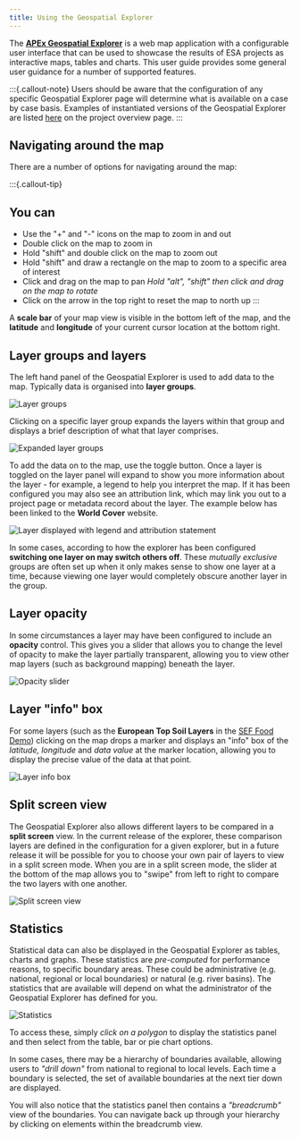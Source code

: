 ```yaml
---
title: Using the Geospatial Explorer
---
```


The [**APEx Geospatial Explorer**](../instantiation/geospatial_explorer.md) is a web map application with a configurable
user interface that can be used to showcase the results of ESA projects as interactive maps, tables and charts.  This user
guide provides some general user guidance for a number of supported features.

:::{.callout-note}
Users should be aware that the configuration of any specific Geospatial Explorer page will determine
what is available on a case by case basis.  Examples of instantiated versions of the Geospatial Explorer are
listed [here](../instantiation/geospatial_explorer.md#examples) on the project overview page.
:::

## Navigating around the map

There are a number of options for navigating around the map:

:::{.callout-tip}

## You can

* Use the "+" and "-" icons on the map to zoom in and out
* Double click on the map to zoom in
* Hold "shift" and double click on the map to zoom out
* Hold "shift" and draw a rectangle on the map to zoom to a specific area
of interest
* Click and drag on the map to pan *Hold "alt", "shift" then click and drag on the map to rotate*
* Click on the arrow in the top right to reset the map to north up
:::

A **scale bar** of your map view is visible in the bottom left of the map, and the **latitude** and **longitude**
of your current cursor location at the bottom right.

## Layer groups and layers

The left hand panel of the Geospatial Explorer is used to add data to the map.  Typically data is organised into
**layer groups**.

![Layer groups](./images/geospatialexplorer/groups.jpg)

Clicking on a specific layer group expands the layers within that group and displays a brief description of what
that layer comprises.

![Expanded layer groups](./images/geospatialexplorer/expanded.jpg)

To add the data on to the map, use the toggle button. Once a layer is toggled on the layer panel will expand to
show you more information about the layer - for example, a legend to help you interpret the map.  If it has been
configured you may also see an attribution link, which may link you out to a project page or metadata record about
the layer.  The example below has been linked to the **World Cover** website.

![Layer displayed with legend and attribution statement](./images/geospatialexplorer/toggled-on.jpg)

In some cases, according to how the explorer has been configured **switching one layer on may switch others off**.
These *mutually exclusive* groups are often set up when it only makes sense to show one layer at a time, because
viewing one layer would completely obscure another layer in the group.

## Layer opacity

In some circumstances a layer may have been configured to include an **opacity** control.  This gives you a slider
that allows you to change the level of opacity to make the layer partially transparent, allowing you to view other
map layers (such as background mapping) beneath the layer.

![Opacity slider](./images/geospatialexplorer/opacity.jpg)

## Layer "info" box

For some layers (such as the **European Top Soil Layers** in the [SEF Food
Demo](https://explorer.sef-food.apex.esa.int/)) clicking on the map drops a marker and displays an "info" box of
the *latitude, longitude* and *data value* at the marker location, allowing you to display the precise value of
the data at that point.

![Layer info box](./images/geospatialexplorer/infobox.jpg)

## Split screen view

The Geospatial Explorer also allows different layers to be compared in a **split screen** view.  In the current
release of the explorer, these comparison layers are defined in the configuration for a given explorer, but in
a future release it will be possible for you to choose your own pair of layers to view in a split screen mode.
When you are in a split screen mode, the slider at the bottom of the map allows you to "swipe" from left to right
to compare the two layers with one another.

![Split screen view](./images/geospatialexplorer/splitscreen.jpg)

## Statistics

Statistical data can also be displayed in the Geospatial Explorer as tables, charts and graphs.  These statistics are
*pre-computed* for performance reasons, to specific boundary areas.  These could be administrative (e.g. national,
regional or local boundaries) or natural (e.g. river basins).  The statistics that are available will depend on
what the administrator of the Geospatial Explorer has defined for you.

![Statistics](./images/geospatialexplorer/statistics.jpg)

To access these, simply *click on a polygon* to display the statistics panel and then select from the table,
bar or pie chart options.

In some cases, there may be a hierarchy of boundaries available, allowing users to *"drill down"* from national
to regional to local levels.  Each time a boundary is selected, the set of available boundaries at the next tier
down are displayed.

You will also notice that the statistics panel then contains a *"breadcrumb"* view of the boundaries.  You can
navigate back up through your hierarchy by clicking on elements within the breadcrumb view.
